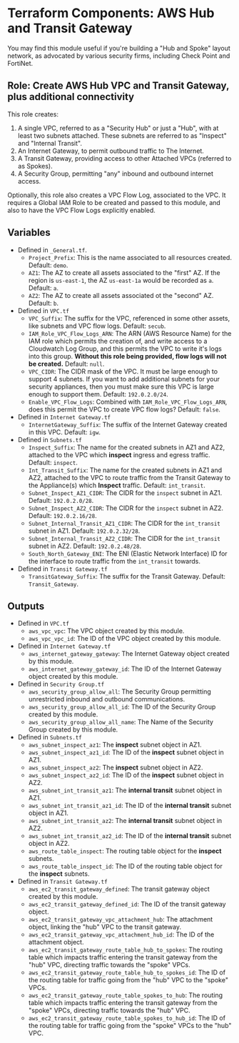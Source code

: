 # Terraform Components: AWS Hub and Transit Gateway

You may find this module useful if you're building a "Hub and Spoke" layout network, as advocated
by various security firms, including Check Point and FortiNet.

## Role: Create AWS Hub VPC and Transit Gateway, plus additional connectivity

This role creates:

1. A single VPC, referred to as a "Security Hub" or just a "Hub", with at least two subnets
attached. These subnets are referred to as "Inspect" and "Internal Transit".
2. An Internet Gateway, to permit outbound traffic to The Internet.
3. A Transit Gateway, providing access to other Attached VPCs (referred to as Spokes).
4. A Security Group, permitting "any" inbound and outbound internet access.

Optionally, this role also creates a VPC Flow Log, associated to the VPC. It requires a Global
IAM Role to be created and passed to this module, and also to have the VPC Flow Logs explicitly
enabled.

## Variables

* Defined in `_General.tf`.
  * `Project_Prefix`: This is the name associated to all resources created. Default: `demo`.
  * `AZ1`: The AZ to create all assets associated to the "first" AZ. If the region is `us-east-1`,
  the AZ `us-east-1a` would be recorded as `a`. Default: `a`.
  * `AZ2`: The AZ to create all assets associated ot the "second" AZ. Default: `b`.
* Defined in `VPC.tf`
  * `VPC_Suffix`: The suffix for the VPC, referenced in some other assets, like subnets and VPC
  flow logs. Default: `secub`.
  * `IAM_Role_VPC_Flow_Logs_ARN`: The ARN (AWS Resource Name) for the IAM role which permits the
  creation of, and write access to a Cloudwatch Log Group, and this permits the VPC to write it's
  logs into this group. **Without this role being provided, flow logs will not be created.**
  Default: `null`.
  * `VPC_CIDR`: The CIDR mask of the VPC. It must be large enough to support 4 subnets. If you want
  to add additional subnets for your security appliances, then you must make sure this VPC is large
  enough to support them. Default: `192.0.2.0/24`.
  * `Enable_VPC_Flow_Logs`: Combined with `IAM_Role_VPC_Flow_Logs_ARN`, does this permit the VPC
  to create VPC flow logs? Default: `false`.
* Defined in `Internet Gateway.tf`
  * `InternetGateway_Suffix`: The suffix of the Internet Gateway created in this VPC. Default:
  `igw`.
* Defined in `Subnets.tf`
  * `Inspect_Suffix`: The name for the created subnets in AZ1 and AZ2, attached to the VPC which
  **inspect** ingress and egress traffic. Default: `inspect`.
  * `Int_Transit_Suffix`: The name for the created subnets in AZ1 and AZ2, attached to the VPC to
  route traffic from the Transit Gateway to the Appliance(s) which **Inspect** traffic. Default:
  `int_transit`.
  * `Subnet_Inspect_AZ1_CIDR`: The CIDR for the `inspect` subnet in AZ1. Default: `192.0.2.0/28`.
  * `Subnet_Inspect_AZ2_CIDR`: The CIDR for the `inspect` subnet in AZ2. Default: `192.0.2.16/28`.
  * `Subnet_Internal_Transit_AZ1_CIDR`: The CIDR for the `int_transit` subnet in AZ1. Default:
  `192.0.2.32/28`.
  * `Subnet_Internal_Transit_AZ2_CIDR`: The CIDR for the `int_transit` subnet in AZ2. Default:
  `192.0.2.48/28`.
  * `South_North_Gateway_ENI`: The ENI (Elastic Network Interface) ID for the interface to route
  traffic from the `int_transit` towards.
* Defined in `Transit Gateway.tf`
  * `TransitGateway_Suffix`: The suffix for the Transit Gateway. Default: `Transit_Gateway`.

## Outputs

* Defined in `VPC.tf`
  * `aws_vpc_vpc`: The VPC object created by this module.
  * `aws_vpc_vpc_id`: The ID of the VPC object created by this module.
* Defined in `Internet Gateway.tf`
  * `aws_internet_gateway_gateway`: The Internet Gateway object created by this module.
  * `aws_internet_gateway_gateway_id`: The ID of the Internet Gateway object created by this
  module.
* Defined in `Security Group.tf`
  * `aws_security_group_allow_all`: The Security Group permitting unrestricted inbound and outbound
  communications.
  * `aws_security_group_allow_all_id`: The ID of the Security Group created by this module.
  * `aws_security_group_allow_all_name`: The Name of the Security Group created by this module.
* Defined in `Subnets.tf`
  * `aws_subnet_inspect_az1`: The **inspect** subnet object in AZ1.
  * `aws_subnet_inspect_az1_id`: The ID of the **inspect** subnet object in AZ1.
  * `aws_subnet_inspect_az2`: The **inspect** subnet object in AZ2.
  * `aws_subnet_inspect_az2_id`: The ID of the **inspect** subnet object in AZ2.
  * `aws_subnet_int_transit_az1`: The **internal transit** subnet object in AZ1.
  * `aws_subnet_int_transit_az1_id`: The ID of the **internal transit** subnet object in AZ1.
  * `aws_subnet_int_transit_az2`: The **internal transit** subnet object in AZ2.
  * `aws_subnet_int_transit_az2_id`: The ID of the **internal transit** subnet object in AZ2.
  * `aws_route_table_inspect`: The routing table object for the **inspect** subnets.
  * `aws_route_table_inspect_id`: The ID of the routing table object for the **inspect** subnets.
* Defined in `Transit Gateway.tf`
  * `aws_ec2_transit_gateway_defined`: The transit gateway object created by this module.
  * `aws_ec2_transit_gateway_defined_id`: The ID of the transit gateway object.
  * `aws_ec2_transit_gateway_vpc_attachment_hub`: The attachment object, linking the "hub" VPC to
  the transit gateway.
  * `aws_ec2_transit_gateway_vpc_attachment_hub_id`: The ID of the attachment object.
  * `aws_ec2_transit_gateway_route_table_hub_to_spokes`: The routing table which impacts traffic
  entering the transit gateway from the "hub" VPC, directing traffic towards the "spoke" VPCs.
  * `aws_ec2_transit_gateway_route_table_hub_to_spokes_id`: The ID of the routing table for traffic
  going from the "hub" VPC to the "spoke" VPCs.
  * `aws_ec2_transit_gateway_route_table_spokes_to_hub`: The routing table which impacts traffic
  entering the transit gateway from the "spoke" VPCs, directing traffic towards the "hub" VPC.
  * `aws_ec2_transit_gateway_route_table_spokes_to_hub_id`: The ID of the routing table for traffic
  going from the "spoke" VPCs to the "hub" VPC.
